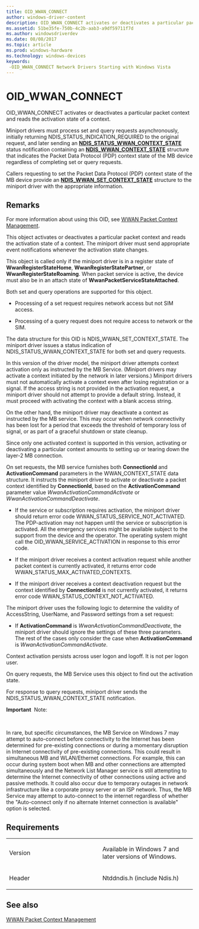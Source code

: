 ```yaml
---
title: OID_WWAN_CONNECT
author: windows-driver-content
description: OID_WWAN_CONNECT activates or deactivates a particular packet context and reads the activation state of a context.
ms.assetid: 51be35fe-750b-4c2b-aab3-a9df59711f7d
ms.author: windowsdriverdev
ms.date: 08/08/2017
ms.topic: article
ms.prod: windows-hardware
ms.technology: windows-devices
keywords: 
 -OID_WWAN_CONNECT Network Drivers Starting with Windows Vista
---
```


# OID\_WWAN\_CONNECT


OID\_WWAN\_CONNECT activates or deactivates a particular packet context and reads the activation state of a context.

Miniport drivers must process set and query requests asynchronously, initially returning NDIS\_STATUS\_INDICATION\_REQUIRED to the original request, and later sending an [**NDIS\_STATUS\_WWAN\_CONTEXT\_STATE**](ndis-status-wwan-context-state.md) status notification containing an [**NDIS\_WWAN\_CONTEXT\_STATE**](https://msdn.microsoft.com/library/windows/hardware/ff567906) structure that indicates the Packet Data Protocol (PDP) context state of the MB device regardless of completing set or query requests.

Callers requesting to set the Packet Data Protocol (PDP) context state of the MB device provide an [**NDIS\_WWAN\_SET\_CONTEXT\_STATE**](https://msdn.microsoft.com/library/windows/hardware/ff567920) structure to the miniport driver with the appropriate information.

Remarks
-------

For more information about using this OID, see [WWAN Packet Context Management](https://msdn.microsoft.com/library/windows/hardware/ff559086).

This object activates or deactivates a particular packet context and reads the activation state of a context. The miniport driver must send appropriate event notifications whenever the activation state changes.

This object is called only if the miniport driver is in a register state of **WwanRegisterStateHome**, **WwanRegisterStatePartner**, or **WwanRegisterStateRoaming**. When packet service is active, the device must also be in an attach state of **WwanPacketServiceStateAttached**.

Both set and query operations are supported for this object.

-   Processing of a set request requires network access but not SIM access.

-   Processing of a query request does not require access to network or the SIM.

The data structure for this OID is NDIS\_WWAN\_SET\_CONTEXT\_STATE. The miniport driver issues a status indication of NDIS\_STATUS\_WWAN\_CONTEXT\_STATE for both set and query requests.

In this version of the driver model, the miniport driver attempts context activation only as instructed by the MB Service. (Miniport drivers may activate a context initiated by the network in later versions.) Miniport drivers must not automatically activate a context even after losing registration or a signal. If the access string is not provided in the activation request, a miniport driver should not attempt to provide a default string. Instead, it must proceed with activating the context with a blank access string.

On the other hand, the miniport driver may deactivate a context as instructed by the MB service. This may occur when network connectivity has been lost for a period that exceeds the threshold of temporary loss of signal, or as part of a graceful shutdown or state cleanup.

Since only one activated context is supported in this version, activating or deactivating a particular context amounts to setting up or tearing down the layer-2 MB connection.

On set requests, the MB service furnishes both **ConnectionId** and **ActivationCommand** parameters in the WWAN\_CONTEXT\_STATE data structure. It instructs the miniport driver to activate or deactivate a packet context identified by **ConnectionId**, based on the **ActivationCommand** parameter value *WwanActivationCommandActivate* or *WwanActivationCommandDeactivate*.

-   If the service or subscription requires activation, the miniport driver should return error code WWAN\_STATUS\_SERVICE\_NOT\_ACTIVATED. The PDP-activation may not happen until the service or subscription is activated. All the emergency services might be available subject to the support from the device and the operator. The operating system might call the OID\_WWAN\_SERVICE\_ACTIVATION in response to this error code.

-   If the miniport driver receives a context activation request while another packet context is currently activated, it returns error code WWAN\_STATUS\_MAX\_ACTIVATED\_CONTEXTS.

-   If the miniport driver receives a context deactivation request but the context identified by **ConnectionId** is not currently activated, it returns error code WWAN\_STATUS\_CONTEXT\_NOT\_ACTIVATED.

The miniport driver uses the following logic to determine the validity of AccessString, UserName, and Password settings from a set request:

-   If **ActivationCommand** is *WwanActivationCommandDeactivate*, the miniport driver should ignore the settings of these three parameters. The rest of the cases only consider the case when **ActivationCommand** is *WwanActivationCommandActivate*.

Context activation persists across user logon and logoff. It is not per logon user.

On query requests, the MB Service uses this object to find out the activation state.

For response to query requests, miniport driver sends the NDIS\_STATUS\_WWAN\_CONTEXT\_STATE notification.

**Important**  Note:

 

In rare, but specific circumstances, the MB Service on Windows 7 may attempt to auto-connect before connectivity to the Internet has been determined for pre-existing connections or during a momentary disruption in Internet connectivity of pre-existing connections. This could result in simultaneous MB and WLAN/Ethernet connections. For example, this can occur during system boot when MB and other connections are attempted simultaneously and the Network List Manager service is still attempting to determine the Internet connectivity of other connections using active and passive methods. It could also occur due to temporary outages in network infrastructure like a corporate proxy server or an ISP network. Thus, the MB Service may attempt to auto-connect to the internet regardless of whether the "Auto-connect only if no alternate Internet connection is available" option is selected.

Requirements
------------

<table>
<colgroup>
<col width="50%" />
<col width="50%" />
</colgroup>
<tbody>
<tr class="odd">
<td><p>Version</p></td>
<td><p>Available in Windows 7 and later versions of Windows.</p></td>
</tr>
<tr class="even">
<td><p>Header</p></td>
<td>Ntddndis.h (include Ndis.h)</td>
</tr>
</tbody>
</table>

## See also


[WWAN Packet Context Management](https://msdn.microsoft.com/library/windows/hardware/ff559086)

 

 




